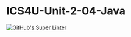 # ICS4U-Unit-2-04-Java

[![GitHub's Super Linter](https://github.com/jakobdubeau/ICS4U-Unit-2-04-Java/workflows/GitHub's%20Super%20Linter/badge.svg)](https://github.com/jakobdubeau/ICS4U-Unit-2-04-Java/actions)
